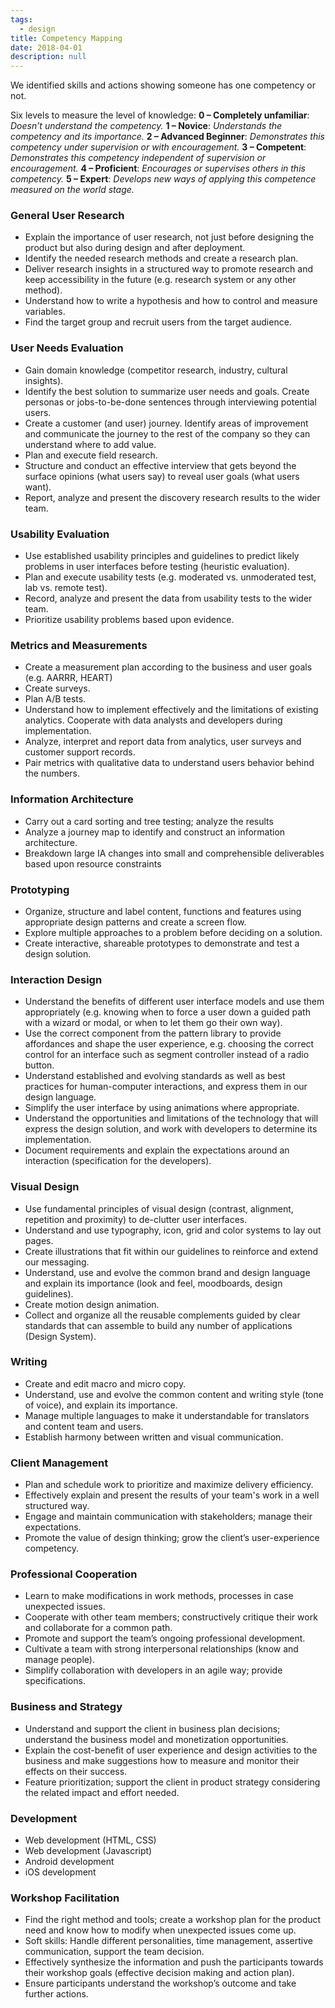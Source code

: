 ```yaml
---
tags: 
  - design
title: Competency Mapping
date: 2018-04-01
description: null
---
```


We identified skills and actions showing someone has one competency or not.

Six levels to measure the level of knowledge:
**0 – Completely unfamiliar**: *Doesn’t understand the competency.*
**1 – Novice**: *Understands the competency and its importance.*
**2 – Advanced Beginner**: *Demonstrates this competency under supervision or with encouragement.*
**3 – Competent**: *Demonstrates this competency independent of supervision or encouragement.*
**4 – Proficient**: *Encourages or supervises others in this competency.*
**5 – Expert**: *Develops new ways of applying this competence measured on the world stage.*

### General User Research
* Explain the importance of user research, not just before designing the product but also during design and after deployment.
* Identify the needed research methods and create a research plan.
* Deliver research insights in a structured way to promote research and keep accessibility in the future (e.g. research system or any other method).
* Understand how to write a hypothesis and how to control and measure variables.
* Find the target group and recruit users from the target audience.

### User Needs Evaluation
* Gain domain knowledge (competitor research, industry, cultural insights).
* Identify the best solution to summarize user needs and goals. Create personas or jobs-to-be-done sentences through interviewing potential users.
* Create a customer (and user) journey. Identify areas of improvement and communicate the journey to the rest of the company so they can understand where to add value.
* Plan and execute field research.
* Structure and conduct an effective interview that gets beyond the surface opinions (what users say) to reveal user goals (what users want).
* Report, analyze and present the discovery research results to the wider team.

### Usability Evaluation
* Use established usability principles and guidelines to predict likely problems in user interfaces before testing (heuristic evaluation).
* Plan and execute usability tests (e.g. moderated vs. unmoderated test, lab vs. remote test).
* Record, analyze and present the data from usability tests to the wider team.
* Prioritize usability problems based upon evidence.

### Metrics and Measurements
* Create a measurement plan according to the business and user goals (e.g. AARRR, HEART)
* Create surveys.
* Plan A/B tests.
* Understand how to implement effectively and the limitations of existing analytics. Cooperate with data analysts and developers during implementation.
* Analyze, interpret and report data from analytics, user surveys and customer support records.
* Pair metrics with qualitative data to understand users behavior behind the numbers.

### Information Architecture
* Carry out a card sorting and tree testing; analyze the results
* Analyze a journey map to identify and construct an information architecture.
* Breakdown large IA changes into small and comprehensible deliverables based upon resource constraints

### Prototyping
* Organize, structure and label content, functions and features using appropriate design patterns and create a screen flow.
* Explore multiple approaches to a problem before deciding on a solution.
* Create interactive, shareable prototypes to demonstrate and test a design solution.

### Interaction Design
* Understand the benefits of different user interface models and use them appropriately (e.g. knowing when to force a user down a guided path with a wizard or modal, or when to let them go their own way).
* Use the correct component from the pattern library to provide affordances and shape the user experience, e.g. choosing the correct control for an interface such as segment controller instead of a radio button.
* Understand established and evolving standards as well as best practices for human-computer interactions, and express them in our design language.
* Simplify the user interface by using animations where appropriate.
* Understand the opportunities and limitations of the technology that will express the design solution, and work with developers to determine its implementation.
* Document requirements and explain the expectations around an interaction (specification for the developers).

### Visual Design
* Use fundamental principles of visual design (contrast, alignment, repetition and proximity) to de-clutter user interfaces.
* Understand and use typography, icon, grid and color systems to lay out pages.
* Create illustrations that fit within our guidelines to reinforce and extend our messaging.
* Understand, use and evolve the common brand and design language and explain its importance (look and feel, moodboards, design guidelines).
* Create motion design animation.
* Collect and organize all the reusable complements guided by clear standards that can assemble to build any number of applications (Design System).

### Writing
* Create and edit macro and micro copy.
* Understand, use and evolve the common content and writing style (tone of voice), and explain its importance.
* Manage multiple languages to make it understandable for translators and content team and users.
* Establish harmony between written and visual communication.

### Client Management
* Plan and schedule work to prioritize and maximize delivery efficiency.
* Effectively explain and present the results of your team's work in a well structured way.
* Engage and maintain communication with stakeholders; manage their expectations.
* Promote the value of design thinking; grow the client’s user-experience competency.

### Professional Cooperation
* Learn to make modifications in work methods, processes in case unexpected issues.
* Cooperate with other team members; constructively critique their work and collaborate for a common path.
* Promote and support the team’s ongoing professional development.
* Cultivate a team with strong interpersonal relationships (know and manage people).
* Simplify collaboration with developers in an agile way; provide specifications.

### Business and Strategy
* Understand and support the client in business plan decisions; understand the business model and monetization opportunities.
* Explain the cost-benefit of user experience and design activities to the business and make suggestions how to measure and monitor their effects on their success.
* Feature prioritization; support the client in product strategy considering the related impact and effort needed.

### Development
* Web development (HTML, CSS)
* Web development (Javascript)
* Android development
* iOS development

### Workshop Facilitation
* Find the right method and tools; create a workshop plan for the product need and know how to modify when unexpected issues come up.
* Soft skills: Handle different personalities, time management, assertive communication, support the team decision.
* Effectively synthesize the information and push the participants towards their workshop goals (effective decision making and action plan).
* Ensure participants understand the workshop’s outcome and take further actions.